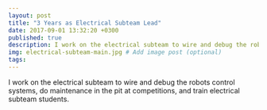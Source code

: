 ```yaml
---
layout: post
title: "3 Years as Electrical Subteam Lead"
date: 2017-09-01 13:32:20 +0300
published: true
description: I work on the electrical subteam to wire and debug the robots control systems, do maintenance in the pit at competitions, and train electrical subteam members. # Add post description (optional)
img: electrical-subteam-main.jpg # Add image post (optional)
tags:
---
```


I work on the electrical subteam to wire and debug the robots control systems, do maintenance in the pit at competitions, and train electrical subteam students.
